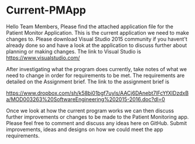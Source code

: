 # Current-PMApp

Hello Team Members, Please find the attached application file for the Patient Monitor Application. This is the current application we need to make changes to. Please download Visual Studio 2015 community if you havent't already done so and have a look at the application to discuss further about planning or making changes. The link to Visual Studio is https://www.visualstudio.com/

After investigating what the program does currently, take notes of what we need to change in order for requirements to be met. The requirements are detailed on the Assignment brief. The link to the assignment brief is

https://www.dropbox.com/sh/k58bi01bgf7uyls/AACj6DAnebt7lFcYfXIDzdxBa/MOD003263%20SoftwareEngineering%202015-2016.doc?dl=0

Once we look at how the current program works we can then discuss further improvements or changes to be made to the Patient Monitoring app. Please feel free to comment and discuss any ideas here on GitHub. Submit improvements, ideas and designs on how we could meet the app requirements.

